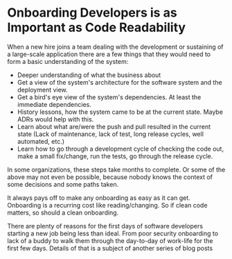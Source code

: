 # Onboarding Developers is as Important as Code Readability


When a new hire joins a team dealing with the development or sustaining of a large-scale application there are a few things that they would need to form a basic understanding of the system:

* Deeper understanding of what the business about
* Get a view of the system's architecture for the software system and the deployment view. 
* Get a bird's eye view of the system's dependencies. At least the immediate dependencies.
* History lessons, how the system came to be at the current state. Maybe ADRs would help with this.
* Learn about what are/were the push and pull resulted in the current state (Lack of maintenance, lack of test, long release cycles, well automated, etc.)
* Learn how to go through a development cycle of checking the code out, make a small fix/change, run the tests, go through the release cycle.

In some organizations, these steps take months to complete. Or some of the above may not even be possible, because nobody knows the context of some decisions and some paths taken.

It always pays off to make any onboarding as easy as it can get. Onboarding is a recurring cost like reading/changing. So if clean code matters, so should a clean onboarding.

There are plenty of reasons for the first days of software developers starting a new job being less than ideal. From poor security onboarding to lack of a buddy to walk them through the day-to-day of work-life for the first few days. Details of that is a subject of another series of blog posts
